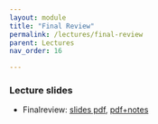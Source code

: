 ```yaml
---
layout: module
title: "Final Review"
permalink: /lectures/final-review
parent: Lectures
nav_order: 16

---
```



### Lecture slides

* Finalreview: [slides pdf](/cs4740-fall24/assets/docs/final-review.pdf), [pdf+notes](#)





